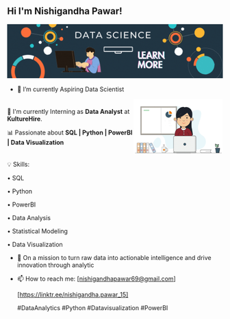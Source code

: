 ## Hi I'm Nishigandha Pawar!

![Banner](assets/banner.gif)

- 🔭 I’m currently Aspiring Data Scientist 
<div style="display: flex; align-items: center; justify-content: space-between;">
  <div>
    <p>🌱 I'm currently Interning as <b>Data Analyst</b> at <b>KultureHire</b>.</p>
    <p>📊 Passionate about <b>SQL | Python | PowerBI | Data Visualization</b></p>
  </div>
  <div>
    <img src="assets/profile.png" alt="Data Science GIF" width="300",height="300", align="right">
  </div>
</div>

💡 Skills:                                                                        

   • SQL

   • Python

   • PowerBI

   • Data Analysis

   • Statistical Modeling

   • Data Visualization

- 🌱 On a mission to turn raw data into actionable intelligence and drive innovation through analytic
  
- 📫 How to reach me:
  [nishigandhapawar69@gmail.com]
  
  [https://linktr.ee/nishigandha.pawar_15]

  #DataAnalytics #Python #Datavisualization #PowerBI
